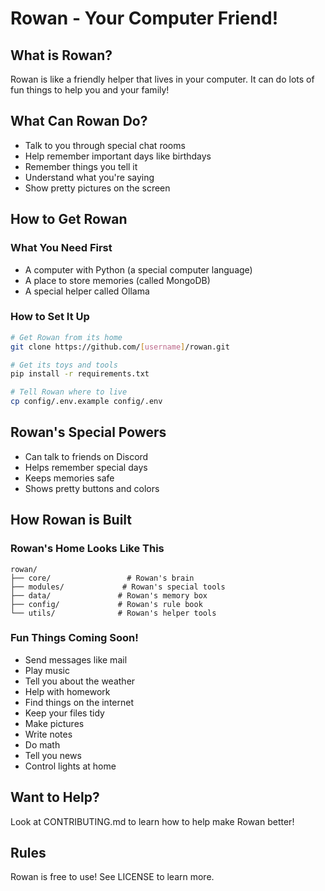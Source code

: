 # Rowan - Your Computer Friend!

## What is Rowan?
Rowan is like a friendly helper that lives in your computer. It can do lots of fun things to help you and your family!

## What Can Rowan Do?
- Talk to you through special chat rooms
- Help remember important days like birthdays
- Remember things you tell it
- Understand what you're saying
- Show pretty pictures on the screen

## How to Get Rowan

### What You Need First
- A computer with Python (a special computer language)
- A place to store memories (called MongoDB)
- A special helper called Ollama

### How to Set It Up
```bash
# Get Rowan from its home
git clone https://github.com/[username]/rowan.git

# Get its toys and tools
pip install -r requirements.txt

# Tell Rowan where to live
cp config/.env.example config/.env
```

## Rowan's Special Powers
- Can talk to friends on Discord
- Helps remember special days
- Keeps memories safe
- Shows pretty buttons and colors

## How Rowan is Built

### Rowan's Home Looks Like This
```
rowan/
├── core/                 # Rowan's brain
├── modules/             # Rowan's special tools
├── data/               # Rowan's memory box
├── config/             # Rowan's rule book
└── utils/              # Rowan's helper tools
```

### Fun Things Coming Soon!
- Send messages like mail
- Play music
- Tell you about the weather
- Help with homework
- Find things on the internet
- Keep your files tidy
- Make pictures
- Write notes
- Do math
- Tell you news
- Control lights at home

## Want to Help?
Look at CONTRIBUTING.md to learn how to help make Rowan better!

## Rules
Rowan is free to use! See LICENSE to learn more.
